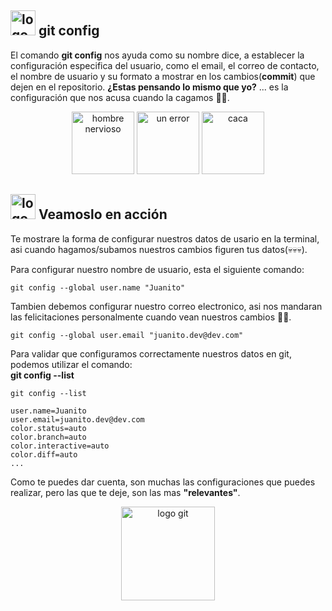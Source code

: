 ## <img src="assets/static/images/terminal.svg" alt="logo git" height="40"/> **git config**

El comando **git config** nos ayuda como su nombre dice, a establecer la configuración especifica del usuario, como el email, el correo de contacto, el nombre de usuario y su formato a mostrar en los cambios(**commit**) que dejen en el repositorio. **¿Estas pensando lo mismo que yo?** ... es la configuración que nos acusa cuando la cagamos 🤡🤡.

<div class="col-12 mb-4 mt-4">
<center>
<img src="assets/static/images/nervioso.svg" alt="hombre nervioso" height="100"/>
<img src="assets/static/images/error.svg" alt="un error" height="100"/>
<img src="assets/static/images/caca.svg" alt="caca" height="100"/>
</center>
</div>

## <img src="assets/static/images/terminal.svg" alt="logo git" height="40"/> **Veamoslo en acción**

Te mostrare la forma de configurar nuestros datos de usario en la terminal, asi cuando hagamos/subamos nuestros cambios figuren tus datos(💀💀💀).

Para configurar nuestro nombre de usuario, esta el siguiente comando:

```shell
git config --global user.name "Juanito"

```

Tambien debemos configurar nuestro correo electronico, asi nos mandaran las felicitaciones personalmente cuando vean nuestros cambios 🙈🙈.

```shell
git config --global user.email "juanito.dev@dev.com"

```

Para validar que configuramos correctamente nuestros datos en git, podemos utilizar el comando:  
**git config --list**

```shell
git config --list

user.name=Juanito
user.email=juanito.dev@dev.com
color.status=auto
color.branch=auto
color.interactive=auto
color.diff=auto
...
```

Como te puedes dar cuenta, son muchas las configuraciones que puedes realizar, pero las que te deje, son las mas **"relevantes"**.

<center>
  <img src="assets/static/images/mentiroso.svg" alt="logo git" height="150"/> 
</center>

